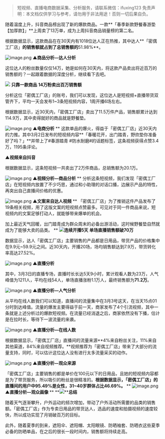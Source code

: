 
>
> 短视频、直播电商数据采集、分析服务，请联系微信：ifuxing123
> 免责声明：本文档仅供学习与参考，请勿用于非法用途！否则一切后果自负。
> 



随着温度上升，抖音商品榜出现了新的爆款商品。一款**「春季新款野餐春游垫【加厚款】」**上周卖了13万单，成为上周抖音商品销量榜的第二名。


根据数据显示，这款商品在在30天内有1018位达人正在热推，其中达人**「密偶工厂店」**的销售额就占到了总销售额的**51.98%**。


![image.png](https://cdn.nlark.com/yuque/0/2021/png/97322/1616115539959-5180e077-316b-4271-af2f-6d7244269bb1.png#align=left&display=inline&height=204&margin=%5Bobject%20Object%5D&name=image.png&originHeight=408&originWidth=590&size=82363&status=done&style=none&width=295)
********▲商品分析—达人分析********


这位达人的粉丝数量仅仅14万，她是如何在30天内，将这款产品卖出将近百万的销售额的？一起跟着数据的深度分析，继续看下去吧。

**![](https://cdn.nlark.com/yuque/0/2021/webp/97322/1616115497658-b8db91cc-5901-4d97-b2e9-959cc5335041.webp#align=left&display=inline&height=22&margin=%5Bobject%20Object%5D&originHeight=170&originWidth=1080&size=0&status=done&style=none&width=140)**
**只靠一款商品**
**14万粉卖出百万销售额**


分析这位「密偶工厂店」的账号，我们可以发现，这位达人是短视频+直播带货双管齐下，平均一天会发布1~3条短视频内容，1周开播6场左右。


根据数据显示，近30天内，「密偶工厂店」卖出了11.5万件产品，销售额累计达到114.9万，其中卖得就好的商品就是野餐垫。


![image.png](https://cdn.nlark.com/yuque/0/2021/png/97322/1616115548716-36ecad3a-b197-4bd6-9e17-ba54f55f045f.png#align=left&display=inline&height=685&margin=%5Bobject%20Object%5D&name=image.png&originHeight=1370&originWidth=958&size=745763&status=done&style=none&width=479)
********▲电商分析********
**
这款单品的爆火，得益于「密偶工厂店」近30天内的力推。其中3月2日发布的短视频内容**「春暖花开，出门踏青，野炊垫你准备好了吗？」**并带上了#春游踏青 #防水耐磨#的话题标签，这条视频获得点赞3.4万，1195条评论。


****▲视频来自抖音****


根据数据显示，这条短视频一共卖出了2万件商品，总销售额为20.1万。


![image.png](https://cdn.nlark.com/yuque/0/2021/png/97322/1616115559248-d91edf2d-0d7a-410e-a01e-491e42543d9a.png#align=left&display=inline&height=671&margin=%5Bobject%20Object%5D&name=image.png&originHeight=1342&originWidth=976&size=464084&status=done&style=none&width=488)
****▲视频分析—商品分析****
**
分析这条短视频，我们发现「密偶工厂店」在短视频内放置了不少巧思，通过和小助理的对话口播，边展示产品的特性，再突出自己直播间价格的优惠。


![image.png](https://cdn.nlark.com/yuque/0/2021/png/97322/1616115570992-05aaeb26-2b02-4819-9ef9-be92edbd3116.png#align=left&display=inline&height=376&margin=%5Bobject%20Object%5D&name=image.png&originHeight=752&originWidth=916&size=90654&status=done&style=none&width=458)
****▲文案来自达人视频****
**
「密偶工厂店」为了推销这件产品发布了19条相关视频，用了这版文案的短视频点赞最多。可见对于同一件商品来说，短视频内的文案足够打动人，就能够带来爆单的机会。


加上最近天气回暖，出门踏青成为群众周末的必备出游活动，这时候野餐垫自然就成为了能够大卖的品类。
**
**![](https://cdn.nlark.com/yuque/0/2021/webp/97322/1616115497587-1a313fb8-a542-43e6-8b52-c8689ae3cf6c.webp#align=left&display=inline&height=22&margin=%5Bobject%20Object%5D&originHeight=170&originWidth=1080&size=0&status=done&style=none&width=140)连续开播5天**
**单场直播销售额破70万**


数据显示，达人「密偶工厂店」主要销售的产品都是日用品，带货产品的价格集中在9.9元~59.9元之间。近30天内，开播20场，场均销售额达到7.9万，带货转化率高达27.52%。


![image.png](https://cdn.nlark.com/yuque/0/2021/png/97322/1616115583143-e118f4c2-0759-43af-a27a-f45a22cbcb2b.png#align=left&display=inline&height=320&margin=%5Bobject%20Object%5D&name=image.png&originHeight=640&originWidth=694&size=150546&status=done&style=none&width=347)
****▲直播分析****


其中，3月3日的直播专场，直播时长长达5天9小时，累计观看人数为23万，人气峰值为1211人，平均在线54人，单场直播涨粉1.1万人，最终销售额为**71.2万**。


![image.png](https://cdn.nlark.com/yuque/0/2021/png/97322/1616115590747-bb146025-dc6f-4cc0-8ee0-d3658b6209b4.png#align=left&display=inline&height=469&margin=%5Bobject%20Object%5D&name=image.png&originHeight=938&originWidth=698&size=276394&status=done&style=none&width=349)
****▲直播分析—人气分析****


从平均在线人数我们可以知道，直播间的流量集中在3月3号这天，在当天15点01分时到达峰值。流量的爆发主要得益于前一天，商家发布了4个引流视频，其中一条就是上述分析过的爆款短视频。在流量已经消退之后，商家依然没有下播，估计是在拉时长，等待下一波流量的来袭。


![image.png](https://cdn.nlark.com/yuque/0/2021/png/97322/1616115599597-8e4e6025-17c4-48f6-9680-4a413af6db49.png#align=left&display=inline&height=239&margin=%5Bobject%20Object%5D&name=image.png&originHeight=478&originWidth=712&size=79244&status=done&style=none&width=356)
****▲直播分析—在线人数****


根据数据显示，「密偶工厂店」直播间的流量来源**4%来自粉丝关注，11%来自其他渠道，84%来自视频推荐。**视频推荐为「密偶工厂店」带来了大部分的流量支持，同时，可以估计这位达人没有进行太多流量采买的动作。


![image.png](https://cdn.nlark.com/yuque/0/2021/png/97322/1616115606810-db2dd219-fab3-4a77-96b6-439dbd25c7bf.png#align=left&display=inline&height=272&margin=%5Bobject%20Object%5D&name=image.png&originHeight=544&originWidth=762&size=163290&status=done&style=none&width=381)
********▲直播分析—观众来源********


「密偶工厂店」主要销售的都是单价在100元以下的日用品，且她的短视频内容都是为了带货服务，所以吸引的粉丝是很精准的。**根据数据显示，「密偶工厂店」的直播间的用户中95.49%是女性，31~40岁群体占比46.69%。**
**
![image.png](https://cdn.nlark.com/yuque/0/2021/png/97322/1616115615313-546ce6b0-535e-4d69-be43-8b759cfd54d2.png#align=left&display=inline&height=289&margin=%5Bobject%20Object%5D&name=image.png&originHeight=578&originWidth=690&size=132432&status=done&style=none&width=345)
****▲直播分析—观众画像****
**
**![](https://cdn.nlark.com/yuque/0/2021/webp/97322/1616115497608-a1795f50-d10e-4a74-87f0-4ef8a0c8b526.webp#align=left&display=inline&height=22&margin=%5Bobject%20Object%5D&originHeight=170&originWidth=1080&size=0&status=done&style=none&width=140)****总结**

随着天气逐渐攀升，户外运动的频次增加，带动了户外活动所需要的品类的销售额。「密偶工厂店」作为专卖日用品的带货达人，选品的速度和拍摄视频的速度较快，所以成功实现了月销破百万的目标。

此外，随着夏季的到来，遮阳伞、遮阳帽、太阳眼镜、防晒袖套、防晒衣这些夏季必备的防晒单品，在之后的很长一段时间内，销售额将持续走高。
